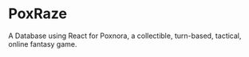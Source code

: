 # PoxRaze
A Database using React for Poxnora, a collectible, turn-based, tactical, online fantasy game.
